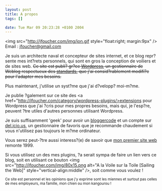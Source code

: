 ```yaml
--- 
layout: post
title: A propos
tags: []

date: Tue Mar 09 20:23:28 +0100 2004
---
```


<img src="http://jfoucher.com/img/jon.gif style="float:right; margin:9px" />
Email : <a href="mailto:jfoucher@gmail.com">jfoucher@gmail.com</a>

Je suis un architecte naval et concepteur de sites internet, et ce blog repr?sente mes int?rets personnels, qui sont en gros la conception de voiliers et de sites web.
<s>Ce site est publi? gr?ce   <a href="http://wordpress.org" title="Plateforme s?mantique de publication personnelle">Wordpress</a>, un gestionnaire de Weblog respectueux des <a href="http://openweb.eu.org/articles/pourquoi_standards/" title="Pourquoi respecter les standards du web">standards</a>, que j'ai consid?rablement modifi?e pour l'adapter   mes besoins.</s>

Plus maintenant, j'utilise un syst?me que j'ai d?velopp? moi-m?me.

Je publie ?galement sur ce site des <a href="http://jfoucher.com/category/wordpress-plugins/>extensions pour Wordpress</a> que j'ai ?cris pour mes propres besoins, mais qui, je l'esp?re, peuvent ?tre utiles   d'autres personnes utilisant Wordpress.

Je suis suffisamment 'geek' pour avoir un <a href="http://travis.kroh.net/blogger_decoder/?code=B4%20d%2B%2B%20t%2B%20k%20s%2B%20u-%20f%20i-%20o%2B%20x--%20e%20l-%20c--">bloggercode</a> et un compte sur <a href="http://del.icio.us">del.icio.us</a>, un gestionnaire de favoris que je recommande chaudement si vous n'utilisez pas toujours le m?me ordinateur.

Vous serez peut-?tre aussi interess?(e) de savoir que <a href="http://web.archive.org/web/*/http://perso.wanadoo.fr/foucher.yacht.design">mon premier site web</a> remonte   1999.

Si vous utilisez un des mes plugins, ?a serait sympa de faire un lien vers ce blog, soit en utilisant ce bouton <img src="http://jfoucher.com/img/80x15.png alt="A la Voile sur la Toile [Sailing the Web]" style="vertical-align:middle" />, soit comme vous voulez !

<small>Ce site est personnel et les opinions que j'y exprime sont les miennes et surtout pas celles de mes employeurs, ma famille, mon chien ou mon kangourou !</small>

